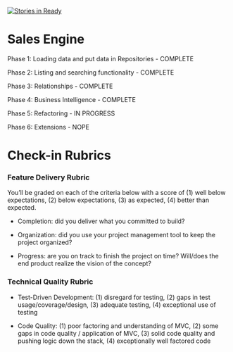 [![Stories in Ready](https://badge.waffle.io/mikedao/sales_engine.png?label=ready&title=Ready)](https://waffle.io/mikedao/sales_engine)
# Sales Engine

Phase 1: Loading data and put data in Repositories - COMPLETE

Phase 2: Listing and searching functionality - COMPLETE

Phase 3: Relationships - COMPLETE

Phase 4: Business Intelligence - COMPLETE

Phase 5: Refactoring - IN PROGRESS

Phase 6: Extensions - NOPE


# Check-in Rubrics

### Feature Delivery Rubric

You’ll be graded on each of the criteria below with a score of (1) well below expectations, (2) below expectations, (3) as expected, (4) better than expected.

* Completion: did you deliver what you committed to build?

* Organization: did you use your project management tool to keep the project organized?

* Progress: are you on track to finish the project on time? Will/does the end product realize the vision of the concept?

### Technical Quality Rubric

* Test-Driven Development: (1) disregard for testing, (2) gaps in test usage/coverage/design, (3) adequate testing, (4) exceptional use of testing

* Code Quality: (1) poor factoring and understanding of MVC, (2) some gaps in code quality / application of MVC, (3) solid code quality and pushing logic down the stack, (4) exceptionally well factored code
